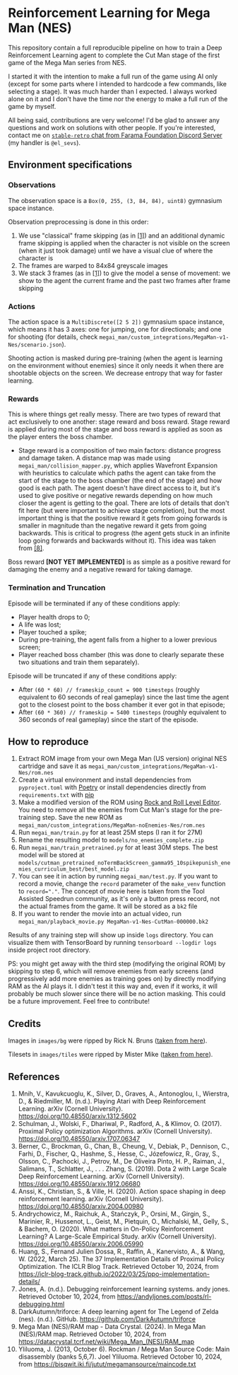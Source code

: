 # Reinforcement Learning for Mega Man (NES)

This repository contain a full reproducible pipeline on how to train a Deep Reinforcement Learning agent to complete the Cut Man stage of the first game of the Mega Man series from NES.

I started it with the intention to make a full run of the game using AI only (except for some parts where I intended to hardcode a few commands, like selecting a stage). It was much harder than I expected. I always worked alone on it and I don't have the time nor the energy to make a full run of the game by myself.

All being said, contributions are very welcome! I'd be glad to answer any questions and work on solutions with other people. If you're interested, contact me on [`stable-retro` chat from Farama Foundation Discord Server](https://discord.gg/pJtSNbfr49) (my handler is `@el_sevs`).

## Environment specifications

### Observations

The observation space is a `Box(0, 255, (3, 84, 84), uint8)` gymnasium space instance.

Observation preprocessing is done in this order:
1. We use "classical" frame skipping (as in [[1]](https://doi.org/10.48550/arxiv.1312.5602)) and an additional dynamic frame skipping is applied when the character is not visible on the screen (when it just took damage) until we have a visual clue of where the character is
2. The frames are warped to 84x84 greyscale images
3. We stack 3 frames (as in [[1]](https://doi.org/10.48550/arxiv.1312.5602)) to give the model a sense of movement: we show to the agent the current frame and the past two frames after frame skipping

### Actions

The action space is a `MultiDiscrete([2 5 2])` gymnasium space instance, which means it has 3 axes: one for jumping, one for directionals; and one for shooting (for details, check `megai_man/custom_integrations/MegaMan-v1-Nes/scenario.json`).

Shooting action is masked during pre-training (when the agent is learning on the environment without enemies) since it only needs it when there are shootable objects on the screen. We decrease entropy that way for faster learning.

### Rewards

This is where things get really messy. There are two types of reward that act exclusively to one another: stage reward and boss reward. Stage reward is applied during most of the stage and boss reward is applied as soon as the player enters the boss chamber.

* Stage reward is a composition of two main factors: distance progress and damage taken. A distance map was made using `megai_man/collision_mapper.py`, which applies Wavefront Expansion with heuristics to calculate which paths the agent can take from the start of the stage to the boss chamber (the end of the stage) and how good is each path. The agent doesn't have direct access to it, but it's used to give positive or negative rewards depending on how much closer the agent is getting to the goal. There are lots of details that don't fit here (but were important to achieve stage completion), but the most important thing is that the positive reward it gets from going forwards is smaller in magnitude than the negative reward it gets from going backwards. This is critical to progress (the agent gets stuck in an infinite loop going forwards and backwards without it). This idea was taken from [[8]](https://github.com/DarkAutumn/triforce).

Boss reward **[NOT YET IMPLEMENTED]** is as simple as a positive reward for damaging the enemy and a negative reward for taking damage.

### Termination and Truncation

Episode will be terminated if any of these conditions apply:
* Player health drops to 0;
* A life was lost;
* Player touched a spike;
* During pre-training, the agent falls from a higher to a lower previous screen;
* Player reached boss chamber (this was done to clearly separate these two situations and train them separately).

Episode will be truncated if any of these conditions apply:
* After `(60 * 60) // frameskip_count = 900 timesteps` (roughly equivalent to 60 seconds of real gameplay) since the last time the agent got to the closest point to the boss chamber it ever got in that episode;
* After `(60 * 360) // frameskip = 5400 timesteps` (roughly equivalent to 360 seconds of real gameplay) since the start of the episode.

## How to reproduce

1. Extract ROM image from your own Mega Man (US version) original NES cartridge and save it as `megai_man/custom_integrations/MegaMan-v1-Nes/rom.nes`
2. Create a virtual environment and install dependencies from `pyproject.toml` with [Poetry](https://python-poetry.org/) or install dependencies directly from `requirements.txt` with [pip](https://packaging.python.org/en/latest/key_projects/#pip)
3. Make a modified version of the ROM using [Rock and Roll Level Editor](https://www.romhacking.net/utilities/246/). You need to remove all the enemies from Cut Man's stage for the pre-training step. Save the new ROM as `megai_man/custom_integrations/MegaMan-noEnemies-Nes/rom.nes`
4. Run `megai_man/train.py` for at least 25M steps (I ran it for 27M)
5. Rename the resulting model to `models/no_enemies_complete.zip`
6. Run `megai_man/train_pretrained.py` for at least 30M steps. The best model will be stored at `models/cutman_pretrained_noTermBackScreen_gamma95_10spikepunish_enemies_curriculum_best/best_model.zip`
7. You can see it in action by running `megai_man/test.py`. If you want to record a movie, change the `record` parameter of the `make_venv` function to `record="."`. The concept of movie here is taken from the Tool Assisted Speedrun community, as it's only a button press record, not the actual frames from the game. It will be stored as a `bk2` file
8. If you want to render the movie into an actual video, run `megai_man/playback_movie.py MegaMan-v1-Nes-CutMan-000000.bk2`

Results of any training step will show up inside `logs` directory. You can visualize them with TensorBoard by running `tensorboard --logdir logs` inside project root directory.

PS: you might get away with the third step (modifying the original ROM) by skipping to step 6, which will remove enemies from early screens (and progressively add more enemies as training goes on) by directly modifying RAM as the AI plays it. I didn't test it this way and, even if it works, it will probably be much slower since there will be no action masking. This could be a future improvement. Feel free to contribute!


## Credits

Images in `images/bg` were ripped by Rick N. Bruns ([taken from here](https://nesmaps.com/maps/MegaMan/MegaManBG.html)).

Tilesets in `images/tiles` were ripped by Mister Mike ([taken from here](https://www.spriters-resource.com/fullview/260/)).

## References

1. Mnih, V., Kavukcuoglu, K., Silver, D., Graves, A., Antonoglou, I., Wierstra, D., & Riedmiller, M. (n.d.). Playing Atari with Deep Reinforcement Learning. arXiv (Cornell University). https://doi.org/10.48550/arxiv.1312.5602
2. Schulman, J., Wolski, F., Dhariwal, P., Radford, A., & Klimov, O. (2017). Proximal Policy optimization Algorithms. arXiv (Cornell University). https://doi.org/10.48550/arxiv.1707.06347
3. Berner, C., Brockman, G., Chan, B., Cheung, V., Debiak, P., Dennison, C., Farhi, D., Fischer, Q., Hashme, S., Hesse, C., Józefowicz, R., Gray, S., Olsson, C., Pachocki, J., Petrov, M., De Oliveira Pinto, H. P., Raiman, J., Salimans, T., Schlatter, J., . . . Zhang, S. (2019). Dota 2 with Large Scale Deep Reinforcement Learning. arXiv (Cornell University). https://doi.org/10.48550/arxiv.1912.06680
4. Anssi, K., Christian, S., & Ville, H. (2020). Action space shaping in deep reinforcement learning. arXiv (Cornell University). https://doi.org/10.48550/arxiv.2004.00980
5. Andrychowicz, M., Raichuk, A., Stańczyk, P., Orsini, M., Girgin, S., Marinier, R., Hussenot, L., Geist, M., Pietquin, O., Michalski, M., Gelly, S., & Bachem, O. (2020). What matters in On-Policy Reinforcement Learning? A Large-Scale Empirical Study. arXiv (Cornell University). https://doi.org/10.48550/arxiv.2006.05990
6. Huang, S., Fernand Julien Dossa, R., Raffin, A., Kanervisto, A., & Wang, W. (2022, March 25). The 37 Implementation Details of Proximal Policy Optimization. The ICLR Blog Track. Retrieved October 10, 2024, from https://iclr-blog-track.github.io/2022/03/25/ppo-implementation-details/
7. Jones, A. (n.d.). Debugging reinforcement learning systems. andy jones. Retrieved October 10, 2024, from https://andyljones.com/posts/rl-debugging.html
8. DarkAutumn/triforce: A deep learning agent for The Legend of Zelda (nes). (n.d.). GitHub. https://github.com/DarkAutumn/triforce
9. Mega Man (NES)/RAM map - Data Crystal. (2024). In Mega Man (NES)/RAM map. Retrieved October 10, 2024, from https://datacrystal.tcrf.net/wiki/Mega_Man_(NES)/RAM_map
10. Yliluoma, J. (2013, October 6). Rockman / Mega Man Source Code: Main disassembly (banks 5,6,7). Joel Yliluoma. Retrieved October 10, 2024, from https://bisqwit.iki.fi/jutut/megamansource/maincode.txt
